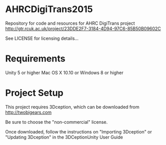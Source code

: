 # AHRCDigiTrans2015
Repository for code and resources for AHRC DigiTrans project http://gtr.rcuk.ac.uk/project/23DDE2F7-3184-4D94-97C6-85B50B09602C

See LICENSE for licensing details...

# Requirements

Unity 5 or higher
Mac OS X 10.10 or Windows 8 or higher

# Project Setup

This project requires 3Dception, which can be downloaded from http://twobigears.com

Be sure to choose the "non-commercial" license.

Once downloaded, follow the instructions on "Importing 3Dception" or "Updating 3Dception" in the 3DCeptionUnity User Guide



